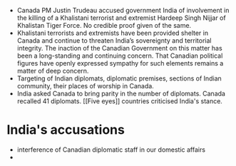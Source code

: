 - Canada PM Justin Trudeau accused government India of involvement in the killing of a Khalistani terrorist and extremist Hardeep Singh Nijjar of Khalistan Tiger Force. No credible proof given of the same.
- Khalistani terrorists and extremists have been provided shelter in Canada and continue to threaten India’s sovereignty and territorial integrity. The inaction of the Canadian Government on this matter has been a long-standing and continuing concern. That Canadian political figures have openly expressed sympathy for such elements remains a matter of deep concern. 
- Targeting of Indian diplomats, diplomatic premises, sections of Indian community, their places of worship in Canada.
- India asked Canada to bring parity in the number of diplomats. Canada recalled 41 diplomats. [[Five eyes]] countries criticised India's stance.
# India's accusations
- interference of Canadian diplomatic staff in our domestic affairs
- 
